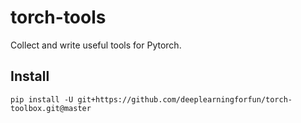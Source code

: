 # torch-tools
Collect and write useful tools for Pytorch.


## Install
```shell
pip install -U git+https://github.com/deeplearningforfun/torch-toolbox.git@master
```
